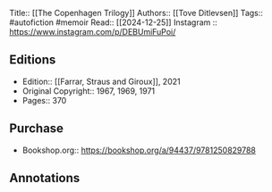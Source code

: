 Title:: [[The Copenhagen Trilogy]]
Authors:: [[Tove Ditlevsen]]
Tags:: #autofiction #memoir 
Read:: [[2024-12-25]]
Instagram :: https://www.instagram.com/p/DEBUmiFuPoi/
## Editions
- Edition:: [[Farrar, Straus and Giroux]], 2021 
- Original Copyright:: 1967, 1969, 1971
- Pages:: 370

## Purchase
* Bookshop.org:: https://bookshop.org/a/94437/9781250829788
## Annotations
